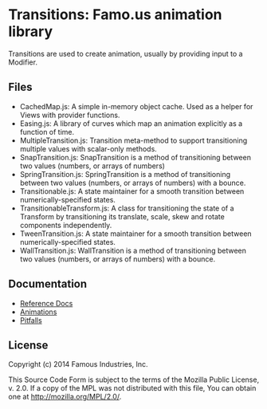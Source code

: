 Transitions: Famo.us animation library
======================================

Transitions are used to create animation, usually by providing input to a
Modifier.


## Files

- CachedMap.js: A simple in-memory object cache.  Used as a helper for Views
  with provider functions.
- Easing.js: A library of curves which map an animation explicitly as a function
  of time.
- MultipleTransition.js: Transition meta-method to support transitioning
  multiple values with scalar-only methods.
- SnapTransition.js: SnapTransition is a method of transitioning between two
  values (numbers, or arrays of numbers)
- SpringTransition.js: SpringTransition is a method of transitioning between two
  values (numbers, or arrays of numbers) with a bounce.
- Transitionable.js:  A state maintainer for a smooth transition between
  numerically-specified states.
- TransitionableTransform.js:  A class for transitioning the state of a
  Transform by transitioning its translate, scale, skew and rotate
  components independently.
- TweenTransition.js: A state maintainer for a smooth transition between
  numerically-specified states.
- WallTransition.js: WallTransition is a method of transitioning between two
  values (numbers, or arrays of numbers) with a bounce.


## Documentation

- [Reference Docs][reference-documentation]
- [Animations][animations]
- [Pitfalls][pitfalls]


## License

Copyright (c) 2014 Famous Industries, Inc.

This Source Code Form is subject to the terms of the Mozilla Public License,
v. 2.0. If a copy of the MPL was not distributed with this file, You can obtain
one at http://mozilla.org/MPL/2.0/.


[reference-documentation]: http://famo.us/docs
[pitfalls]: http://famo.us/guides/pitfalls
[animations]: http://famo.us/guides/animations

